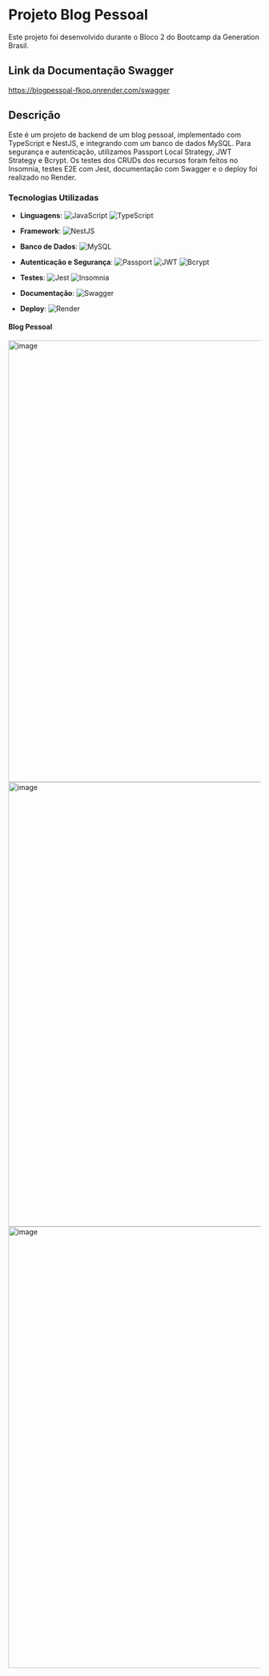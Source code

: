 # Projeto Blog Pessoal

Este projeto foi desenvolvido durante o Bloco 2 do Bootcamp da Generation Brasil.

## Link da Documentação Swagger
https://blogpessoal-fkop.onrender.com/swagger

## Descrição

Este é um projeto de backend de um blog pessoal, implementado com TypeScript e NestJS, e integrando com um banco de dados MySQL. Para segurança e autenticação, utilizamos Passport Local Strategy, JWT Strategy e Bcrypt. Os testes dos CRUDs dos recursos foram feitos no Insomnia, testes E2E com Jest, documentação com Swagger e o deploy foi realizado no Render.

### Tecnologias Utilizadas

- **Linguagens**: 
  ![JavaScript](https://img.shields.io/badge/-JavaScript-F7DF1E?logo=javascript&logoColor=black)
  ![TypeScript](https://img.shields.io/badge/-TypeScript-007ACC?logo=typescript&logoColor=white)
  
- **Framework**: 
  ![NestJS](https://img.shields.io/badge/-NestJS-E0234E?logo=nestjs&logoColor=white)
  
- **Banco de Dados**: 
  ![MySQL](https://img.shields.io/badge/-MySQL-4479A1?logo=mysql&logoColor=white)
  
- **Autenticação e Segurança**: 
  ![Passport](https://img.shields.io/badge/-Passport-34E27A?logo=passport&logoColor=white)
  ![JWT](https://img.shields.io/badge/-JWT-000000?logo=json-web-tokens&logoColor=white)
  ![Bcrypt](https://img.shields.io/badge/-Bcrypt-343a40?logo=auth0&logoColor=white)

- **Testes**: 
  ![Jest](https://img.shields.io/badge/-Jest-C21325?logo=jest&logoColor=white)
  ![Insomnia](https://img.shields.io/badge/-Insomnia-5849BE?logo=insomnia&logoColor=white)

- **Documentação**: 
  ![Swagger](https://img.shields.io/badge/-Swagger-85EA2D?logo=swagger&logoColor=black)

- **Deploy**: 
  ![Render](https://img.shields.io/badge/-Render-46E3B7?logo=render&logoColor=white)

#### Blog Pessoal

<img width="881" alt="image" src="https://github.com/user-attachments/assets/c78f7fe6-56b0-41c6-b728-a6882661c7c9">

<img width="887" alt="image" src="https://github.com/user-attachments/assets/22978864-7614-49c4-bb83-7cffed4d7145">

<img width="881" alt="image" src="https://github.com/user-attachments/assets/65144033-26dc-4fc0-8436-3b082b338e3a">



